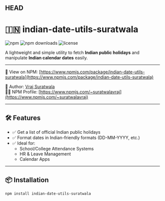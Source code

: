 ## HEAD
# 🇮🇳 indian-date-utils-suratwala

![npm](https://img.shields.io/npm/v/indian-date-utils-suratwala)
![npm downloads](https://img.shields.io/npm/dt/indian-date-utils-suratwala)
![license](https://img.shields.io/npm/l/indian-date-utils-suratwala)
 
A lightweight and simple utility to fetch **Indian public holidays** and manipulate **Indian calendar dates** easily.

----

🔗 View on NPM: [https://www.npmjs.com/package/indian-date-utils-suratwala](https://www.npmjs.com/package/indian-date-utils-suratwala)

👤 Author: [Vraj Suratwala](https://github.com/VrajSuratwala)  
🧑‍💻 NPM Profile: [https://www.npmjs.com/~suratwalavraj](https://www.npmjs.com/~suratwalavraj)

---

## 🛠️ Features

- ✅ Get a list of official Indian public holidays
- ✅ Format dates in Indian-friendly formats (DD-MM-YYYY, etc.)
- ✅ Ideal for:
  - School/College Attendance Systems
  - HR & Leave Management
  - Calendar Apps

---

## 📦 Installation

```bash
npm install indian-date-utils-suratwala
